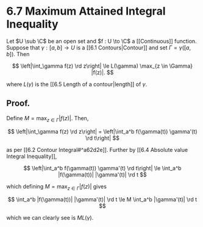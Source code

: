 # 6.7 Maximum Attained Integral Inequality

Let $U \sub \C$ be an open set and $f : U \to \C$ a [[Continuous]] function. Suppose that $\gamma : [a, b] \to U$ is a [[6.1 Contours|Contour]] and set $\Gamma = \gamma([a, b])$. Then

$$
\left|\int_\gamma f(z) \rd z\right|
\le L(\gamma) \max_{z \in \Gamma} |f(z)|.
$$

where $L(\gamma)$ is the [[6.5 Length of a contour|length]] of $\gamma$.

## Proof.

Define $M = \max_{z \in \Gamma} |f(z)|$. Then,

$$
\left|\int_\gamma f(z) \rd z\right|
= \left|\int_a^b f(\gamma(t)) \gamma'(t) \rd t\right|
$$

as per [[6.2 Contour Integral#^a62d2e]].  Further by [[6.4 Absolute value Integral Inequality]],

$$
\left|\int_a^b f(\gamma(t)) \gamma'(t) \rd t\right|
\le \int_a^b |f(\gamma(t))| |\gamma'(t)| \rd t
$$

which defining $M = \max_{z \in \Gamma} |f(z)|$ gives

$$
\int_a^b |f(\gamma(t))| |\gamma'(t)| \rd t
\le M \int_a^b |\gamma'(t)| \rd t
$$

which we can clearly see is $ML(\gamma)$.

